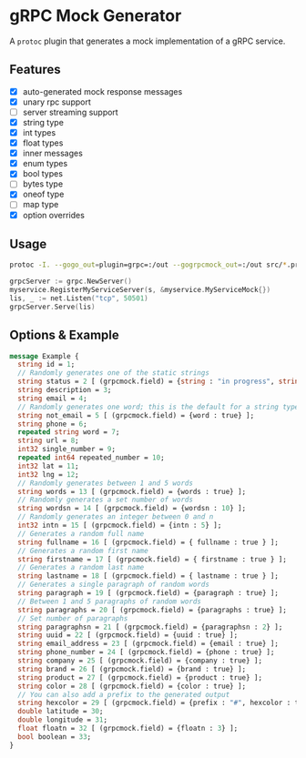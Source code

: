 # gRPC Mock Generator

A `protoc` plugin that generates a mock implementation of a gRPC service.

## Features

- [x] auto-generated mock response messages
- [x] unary rpc support
- [ ] server streaming support
- [x] string type
- [x] int types
- [x] float types
- [x] inner messages
- [x] enum types 
- [x] bool types 
- [ ] bytes type
- [x] oneof type
- [ ] map type
- [x] option overrides

## Usage

```bash
protoc -I. --gogo_out=plugin=grpc=:/out --gogrpcmock_out=:/out src/*.proto
```

```go
grpcServer := grpc.NewServer()
myservice.RegisterMyServiceServer(s, &myservice.MyServiceMock{})
lis, _ := net.Listen("tcp", 50501)
grpcServer.Serve(lis)
```

## Options & Example

```proto
message Example {
  string id = 1;
  // Randomly generates one of the static strings
  string status = 2 [ (grpcmock.field) = {string : "in progress", string : "complete"} ];
  string description = 3;
  string email = 4;
  // Randomly generates one word; this is the default for a string type
  string not_email = 5 [ (grpcmock.field) = {word : true} ];
  string phone = 6;
  repeated string word = 7;
  string url = 8;
  int32 single_number = 9;
  repeated int64 repeated_number = 10;
  int32 lat = 11;
  int32 lng = 12;
  // Randomly generates between 1 and 5 words
  string words = 13 [ (grpcmock.field) = {words : true} ];
  // Randomly generates a set number of words
  string wordsn = 14 [ (grpcmock.field) = {wordsn : 10} ];
  // Randomly generates an integer between 0 and n
  int32 intn = 15 [ (grpcmock.field) = {intn : 5} ];
  // Generates a random full name
  string fullname = 16 [ (grpcmock.field) = { fullname : true } ];
  // Generates a random first name
  string firstname = 17 [ (grpcmock.field) = { firstname : true } ];
  // Generates a random last name
  string lastname = 18 [ (grpcmock.field) = { lastname : true } ];
  // Generates a single paragraph of random words
  string paragraph = 19 [ (grpcmock.field) = {paragraph : true} ];
  // Between 1 and 5 paragraphs of random words
  string paragraphs = 20 [ (grpcmock.field) = {paragraphs : true} ];
  // Set number of paragraphs
  string paragraphsn = 21 [ (grpcmock.field) = {paragraphsn : 2} ];
  string uuid = 22 [ (grpcmock.field) = {uuid : true} ];
  string email_address = 23 [ (grpcmock.field) = {email : true} ];
  string phone_number = 24 [ (grpcmock.field) = {phone : true} ];
  string company = 25 [ (grpcmock.field) = {company : true} ];
  string brand = 26 [ (grpcmock.field) = {brand : true} ];
  string product = 27 [ (grpcmock.field) = {product : true} ];
  string color = 28 [ (grpcmock.field) = {color : true} ];
  // You can also add a prefix to the generated output
  string hexcolor = 29 [ (grpcmock.field) = {prefix : "#", hexcolor : true} ];
  double latitude = 30;
  double longitude = 31;
  float floatn = 32 [ (grpcmock.field) = {floatn : 3} ];
  bool boolean = 33;
}
```
